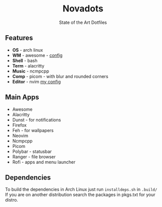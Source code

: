 <div align="center">
  <h1> Novadots </h1>
  <p> State of the Art Dotfiles </p>
</div>


## Features
+ **OS**     -  arch linux
+ **WM**     -  awesome - [config](https://github.com/JamesNova/dotfiles/tree/master/.config/awesome)
+ **Shell**  -  bash
+ **Term**   -  alacritty
+ **Music**  -  ncmpcpp
+ **Comp**   -  picom - with blur and rounded corners
+ **Editor** -  nvim [my config](https://github.com/JamesNova/neovim)

## Main Apps
+ Awesome
+ Alacritty
+ Dunst - for notifications
+ Firefox
+ Feh - for wallpapers
+ Neovim
+ Ncmpcpp
+ Picom
+ Polybar - statusbar
+ Ranger - file browser
+ Rofi - apps and menu launcher

## Dependencies
To build the dependencies in Arch Linux just run ```installdeps.sh``` in ```.build/```
If you are on another distribution search the packages in pkgs.txt for your distro.
